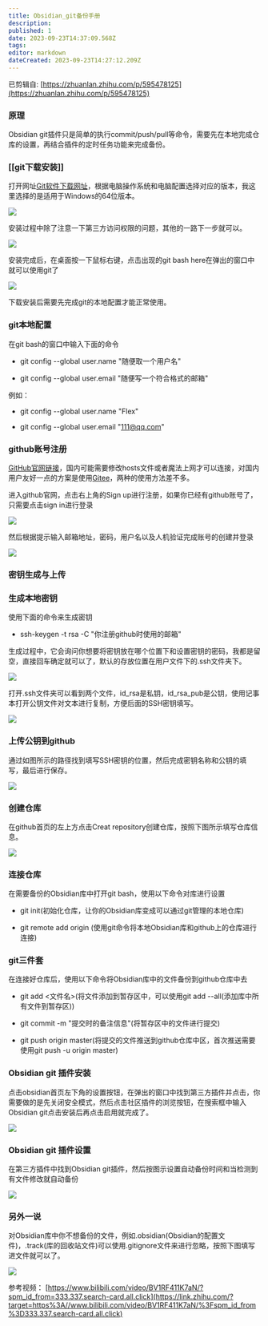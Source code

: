 ```yaml
---
title: Obsidian_git备份手册
description: 
published: 1
date: 2023-09-23T14:37:09.568Z
tags: 
editor: markdown
dateCreated: 2023-09-23T14:27:12.209Z
---
```


已剪辑自: [https://zhuanlan.zhihu.com/p/595478125](https://zhuanlan.zhihu.com/p/595478125)

### 原理

Obsidian git插件只是简单的执行commit/push/pull等命令，需要先在本地完成仓库的设置，再结合插件的定时任务功能来完成备份。

### [[git下载安装]]

打开网址[Git软件下载网址](https://link.zhihu.com/?target=https%3A//git-scm.com/downloads)，根据电脑操作系统和电脑配置选择对应的版本，我这里选择的是适用于Windows的64位版本。

  

![](https://pic4.zhimg.com/v2-8064e148c390b3d2c0a716ad0b2ca13b_r.jpg)

  

安装过程中除了注意一下第三方访问权限的问题，其他的一路下一步就可以。

  

![](https://pic3.zhimg.com/v2-a3edf0b826f62a8283376a6b3d457f0e_r.jpg)

  

安装完成后，在桌面按一下鼠标右键，点击出现的git bash here在弹出的窗口中就可以使用git了

  

![](https://pic3.zhimg.com/v2-e29d8dd089eb6a03b1b02dbdf483c5be_r.jpg)

  

下载安装后需要先完成git的本地配置才能正常使用。

### git本地配置

在git bash的窗口中输入下面的命令

- git config --global user.name "随便取一个用户名"  
    
- git config --global user.email "随便写一个符合格式的邮箱"  
    

例如：

- git config --global user.name "Flex"  
    
- git config --global user.email "111@qq.com"  
    

### github账号注册

[GitHub官网链接](https://link.zhihu.com/?target=https%3A//github.com/)，国内可能需要修改hosts文件或者魔法上网才可以连接，对国内用户友好一点的方案是使用[Gitee](https://link.zhihu.com/?target=https%3A//gitee.com/)，两种的使用方法差不多。

进入github官网，点击右上角的Sign up进行注册，如果你已经有github账号了，只需要点击sign in进行登录

  

![](https://pic1.zhimg.com/v2-41f7cea53888023abb0a0aa9b912fc78_r.jpg)

  

然后根据提示输入邮箱地址，密码，用户名以及人机验证完成账号的创建并登录

  

![](https://pic2.zhimg.com/v2-40cdfc8016dd9dbcceb0838738c406d1_r.jpg)

  

### 密钥生成与上传

### 生成本地密钥

使用下面的命令来生成密钥

- ssh-keygen -t rsa -C "你注册github时使用的邮箱"

生成过程中，它会询问你想要将密钥放在哪个位置下和设置密钥的密码，我都是留空，直接回车确定就可以了，默认的存放位置在用户文件下的.ssh文件夹下。

  

![](https://pic2.zhimg.com/v2-5c8e4770a9c8c8874ea0615dd10a3b7d_r.jpg)

  

打开.ssh文件夹可以看到两个文件，id_rsa是私钥，id_rsa_pub是公钥，使用记事本打开公钥文件对文本进行复制，方便后面的SSH密钥填写。

  

![](https://pic1.zhimg.com/v2-fc10cdd315cf93118a74ed96b6ece7d4_r.jpg)

  

### 上传公钥到github

通过如图所示的路径找到填写SSH密钥的位置，然后完成密钥名称和公钥的填写，最后进行保存。

  

![](https://pic2.zhimg.com/v2-b02e2bfea1ee396f3336ab29347d0781_r.jpg)

  

### 创建仓库

在github首页的左上方点击Creat repository创建仓库，按照下图所示填写仓库信息。

  

![](https://pic3.zhimg.com/v2-5aeabad386455e95ecdbf4e53fdb6c16_r.jpg)

  

### 连接仓库

在需要备份的Obsidian库中打开git bash，使用以下命令对库进行设置

- git init(初始化仓库，让你的Obsidian库变成可以通过git管理的本地仓库)  
    
- git remote add origin (使用git命令将本地Obsidian库和github上的仓库进行连接)  
    

### git三件套

在连接好仓库后，使用以下命令将Obsidian库中的文件备份到github仓库中去

- git add <文件名>(将文件添加到暂存区中，可以使用git add --all(添加库中所有文件到暂存区))  
    
- git commit -m "提交时的备注信息"(将暂存区中的文件进行提交)  
    
- git push origin master(将提交的文件推送到github仓库中区，首次推送需要使用git push -u origin master)  
    

### Obsidian git 插件安装

点击obsidian首页左下角的设置按钮，在弹出的窗口中找到第三方插件并点击，你需要做的是先关闭安全模式，然后点击社区插件的浏览按钮，在搜索框中输入Obsidian git点击安装后再点击启用就完成了。

  

![](https://pic4.zhimg.com/v2-ca6368edf02c726786dfb7c8e08254bb_r.jpg)

  

### Obsidian git 插件设置

在第三方插件中找到Obsidian git插件，然后按图示设置自动备份时间和当检测到有文件修改就自动备份

  

![](https://pic4.zhimg.com/v2-99e737a40036c49915055a4d237369c7_r.jpg)

  

### 另外一说

对Obsidian库中你不想备份的文件，例如.obsidian(Obsidian的配置文件)，.track(库的回收站文件)可以使用.gitignore文件来进行忽略，按照下图填写进文件就可以了。

  

![](https://pic4.zhimg.com/v2-700a531d01a3714e68d7f5997176fab7_r.jpg)

  

参考视频： [https://www.bilibili.com/video/BV1RF411K7aN/?spm_id_from=333.337.search-card.all.click](https://link.zhihu.com/?target=https%3A//www.bilibili.com/video/BV1RF411K7aN/%3Fspm_id_from%3D333.337.search-card.all.click)